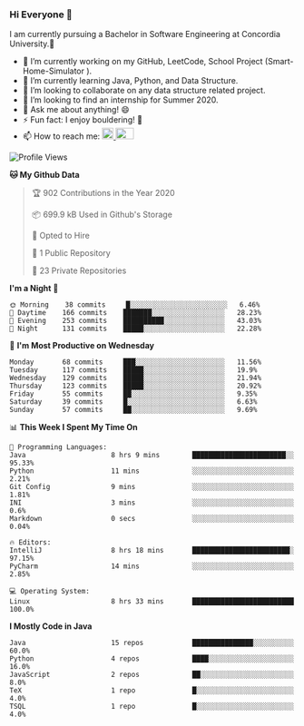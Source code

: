 ### Hi Everyone 👋
I am currently pursuing a Bachelor in Software Engineering at Concordia University.🏫

- 🔭 I’m currently working on my GitHub, LeetCode, School Project (Smart-Home-Simulator ).
- 🌱 I’m currently learning Java, Python, and Data Structure.
- 👯 I’m looking to collaborate on any data structure related project.
- 🤔 I’m looking to find an internship for Summer 2020.
- 💬 Ask me about anything! 😄
- ⚡ Fun fact: I enjoy bouldering! 🧗‍
- 📫 How to reach me: <a href="https://www.linkedin.com/in/siu-tong-ye/" target="_blank"> <img width="20px" width="32" src="https://cdn.jsdelivr.net/npm/simple-icons@v3/icons/linkedin.svg" /> </a> <a href="mailto:SiuTongYe@gmail.com" target="_blank"> <img height="20" width="32" src="https://cdn.jsdelivr.net/npm/simple-icons@v3/icons/gmail.svg" /> </a>

<!--START_SECTION:waka-->
![Profile Views](http://img.shields.io/badge/Profile%20Views-3-blue)

**🐱 My Github Data** 

> 🏆 902 Contributions in the Year 2020
 > 
> 📦 699.9 kB Used in Github's Storage 
 > 
> 💼 Opted to Hire
 > 
> 📜 1 Public Repository 
 > 
> 🔑 23 Private Repositories  
 > 
**I'm a Night 🦉** 

```text
🌞 Morning    38 commits     █░░░░░░░░░░░░░░░░░░░░░░░░   6.46% 
🌆 Daytime    166 commits    ███████░░░░░░░░░░░░░░░░░░   28.23% 
🌃 Evening    253 commits    ██████████░░░░░░░░░░░░░░░   43.03% 
🌙 Night      131 commits    █████░░░░░░░░░░░░░░░░░░░░   22.28%

```
📅 **I'm Most Productive on Wednesday** 

```text
Monday       68 commits     ███░░░░░░░░░░░░░░░░░░░░░░   11.56% 
Tuesday      117 commits    █████░░░░░░░░░░░░░░░░░░░░   19.9% 
Wednesday    129 commits    █████░░░░░░░░░░░░░░░░░░░░   21.94% 
Thursday     123 commits    █████░░░░░░░░░░░░░░░░░░░░   20.92% 
Friday       55 commits     ██░░░░░░░░░░░░░░░░░░░░░░░   9.35% 
Saturday     39 commits     █░░░░░░░░░░░░░░░░░░░░░░░░   6.63% 
Sunday       57 commits     ██░░░░░░░░░░░░░░░░░░░░░░░   9.69%

```


📊 **This Week I Spent My Time On** 

```text
💬 Programming Languages: 
Java                     8 hrs 9 mins        ███████████████████████░░   95.33% 
Python                   11 mins             ░░░░░░░░░░░░░░░░░░░░░░░░░   2.21% 
Git Config               9 mins              ░░░░░░░░░░░░░░░░░░░░░░░░░   1.81% 
INI                      3 mins              ░░░░░░░░░░░░░░░░░░░░░░░░░   0.6% 
Markdown                 0 secs              ░░░░░░░░░░░░░░░░░░░░░░░░░   0.04%

🔥 Editors: 
IntelliJ                 8 hrs 18 mins       ████████████████████████░   97.15% 
PyCharm                  14 mins             ░░░░░░░░░░░░░░░░░░░░░░░░░   2.85%

💻 Operating System: 
Linux                    8 hrs 33 mins       █████████████████████████   100.0%

```

**I Mostly Code in Java** 

```text
Java                     15 repos            ███████████████░░░░░░░░░░   60.0% 
Python                   4 repos             ████░░░░░░░░░░░░░░░░░░░░░   16.0% 
JavaScript               2 repos             ██░░░░░░░░░░░░░░░░░░░░░░░   8.0% 
TeX                      1 repo              █░░░░░░░░░░░░░░░░░░░░░░░░   4.0% 
TSQL                     1 repo              █░░░░░░░░░░░░░░░░░░░░░░░░   4.0%

```



<!--END_SECTION:waka-->
